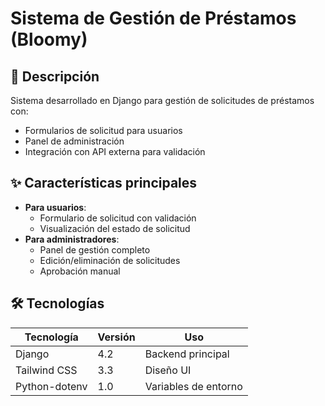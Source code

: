 # Sistema de Gestión de Préstamos (Bloomy)

## 📝 Descripción
Sistema desarrollado en Django para gestión de solicitudes de préstamos con:
- Formularios de solicitud para usuarios
- Panel de administración
- Integración con API externa para validación

## ✨ Características principales
- **Para usuarios**:
  - Formulario de solicitud con validación
  - Visualización del estado de solicitud
- **Para administradores**:
  - Panel de gestión completo
  - Edición/eliminación de solicitudes
  - Aprobación manual

## 🛠 Tecnologías
| Tecnología | Versión | Uso |
|------------|---------|-----|
| Django | 4.2 | Backend principal |
| Tailwind CSS | 3.3 | Diseño UI |
| Python-dotenv | 1.0 | Variables de entorno |
